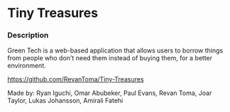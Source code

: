 # Tiny Treasures

### Description

Green Tech is a web-based application that allows users to borrow things from people who don't need them instead of buying them, for a better environment.

https://github.com/RevanToma/Tiny-Treasures

Made by: Ryan Iguchi, Omar Abubeker, Paul Evans, Revan Toma, Joar Taylor, Lukas Johansson, Amirali Fatehi
